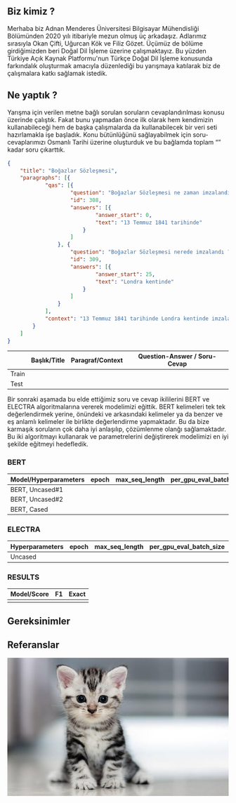 ## Biz kimiz ?
Merhaba biz Adnan Menderes Üniversitesi Bilgisayar Mühendisliği Bölümünden 2020 yılı itibariyle mezun olmuş üç arkadaşız. Adlarımız sırasıyla Okan Çifti, Uğurcan Kök ve Filiz Gözet. Üçümüz de bölüme girdiğimizden beri Doğal Dil İşleme üzerine çalışmaktayız. Bu yüzden Türkiye Açık Kaynak Platformu'nun Türkçe Doğal Dil İşleme konusunda farkındalık oluşturmak amacıyla düzenlediği bu yarışmaya katılarak biz de çalışmalara katkı sağlamak istedik.


## Ne yaptık ?
Yarışma için verilen metne bağlı sorulan soruların cevaplandırılması konusu üzerinde çalıştık. Fakat bunu yapmadan önce ilk olarak hem kendimizin kullanabileceği hem de başka çalışmalarda da kullanabilecek bir veri seti hazırlamakla işe başladık. Konu bütünlüğünü sağlayabilmek için soru-cevaplarımızı Osmanlı Tarihi üzerine oluşturduk ve bu bağlamda toplam “” kadar soru çıkarttık.

```json
{
    "title": "Boğazlar Sözleşmesi",
    "paragraphs": [{
            "qas": [{
                    "question": "Boğazlar Sözleşmesi ne zaman imzalandı ?",
                    "id": 308,
                    "answers": [{
                            "answer_start": 0,
                            "text": "13 Temmuz 1841 tarihinde"
                        }
                    ]
                }, {
                    "question": "Boğazlar Sözleşmesi nerede imzalandı ?",
                    "id": 309,
                    "answers": [{
                            "answer_start": 25,
                            "text": "Londra kentinde"
                        }
                    ]
                }
            ],
            "context": "13 Temmuz 1841 tarihinde Londra kentinde imzalanan bu sözleşme ile boğazların tarafsız hale gelmesi de amaçlandı. 1841 Boğazlar Sözleşmesi ile barış zamanında herhangi bir devlete ait olan savaş gemilerinin geçişine izin verilmemesi garanti edilmiş olacaktı. Yalnız boğazların sadece savaş döneminde bu tür bir kapalı durumda yer alması da sağlanacaktı. Osmanlı Devleti; herhangi bir savaş halinde yer alması halinde ise boğazları istediği biçimde kullanma hakkına sahip olacaktı. Osmanlı Devleti savaşa girdiği için boğazlar üzerindeki savaş gemilerinin geçişi üzerine tasarruf hakkını kullanmıştır. Müttefikleri Fransa ve İngiltere’nin geçişine izin vermiştir."
        }
    ]
}

```



|               | Başlık/Title  |  Paragraf/Context    | Question-Answer / Soru-Cevap |
| ------------- |---------------|----------------------|------------------------------|
|     Train     |               |                      |                              |
|     Test      |               |                      |                              |

Bir sonraki aşamada bu elde ettiğimiz soru ve cevap ikililerini BERT ve ELECTRA algoritmalarına vererek modelimizi eğittik.
BERT kelimeleri tek tek değerlendirmek yerine, önündeki ve arkasındaki kelimeler ya da benzer ve eş anlamlı kelimeler ile birlikte değerlendirme yapmaktadır. Bu da bize karmaşık soruların çok daha iyi anlaşılıp, çözümlenme olanğı sağlamaktadır. Bu iki algoritmayı kullanarak ve parametrelerini değiştirerek modelimizi en iyi şekilde eğitmeyi hedefledik.


### BERT
| Model/Hyperparameters | epoch | max_seq_length | per_gpu_eval_batch_size | per_gpu_train_batch_size |
|-----------------------|-------|----------------|-------------------------|--------------------------|
|    BERT, Uncased#1    |       |                |                         |                          |
|    BERT, Uncased#2    |       |                |                         |                          |
|    BERT, Cased        |       |                |                         |                          |



### ELECTRA
| Hyperparameters | epoch | max_seq_length | per_gpu_eval_batch_size | per_gpu_train_batch_size |
|-----------------|-------|----------------|-------------------------|--------------------------|
|     Uncased     |       |                |                         |                          |


### RESULTS
| Model/Score |   F1   |   Exact   | 
|-------------|--------|-----------|
|             |        |           |      


## Gereksinimler

## Referanslar

![alt text](https://github.com/FilizGozet/BusTicketReservation/blob/master/kedi.png?raw=true)


